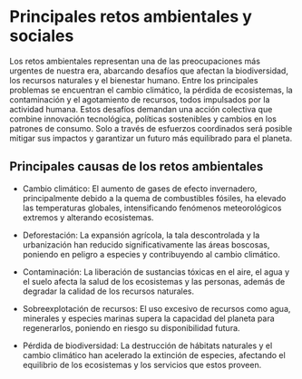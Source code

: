 # Principales retos ambientales y sociales
Los retos ambientales representan una de las preocupaciones más urgentes de nuestra era, abarcando desafíos que afectan la biodiversidad, los recursos naturales y el bienestar humano. Entre los principales problemas se encuentran el cambio climático, la pérdida de ecosistemas, la contaminación y el agotamiento de recursos, todos impulsados por la actividad humana. Estos desafíos demandan una acción colectiva que combine innovación tecnológica, políticas sostenibles y cambios en los patrones de consumo. Solo a través de esfuerzos coordinados será posible mitigar sus impactos y garantizar un futuro más equilibrado para el planeta.

## Principales causas de los retos ambientales
* Cambio climático:
El aumento de gases de efecto invernadero, principalmente debido a la quema de combustibles fósiles, ha elevado las temperaturas globales, intensificando fenómenos meteorológicos extremos y alterando ecosistemas.

* Deforestación:
La expansión agrícola, la tala descontrolada y la urbanización han reducido significativamente las áreas boscosas, poniendo en peligro a especies y contribuyendo al cambio climático.

* Contaminación:
La liberación de sustancias tóxicas en el aire, el agua y el suelo afecta la salud de los ecosistemas y las personas, además de degradar la calidad de los recursos naturales.

* Sobreexplotación de recursos:
El uso excesivo de recursos como agua, minerales y especies marinas supera la capacidad del planeta para regenerarlos, poniendo en riesgo su disponibilidad futura.

* Pérdida de biodiversidad:
La destrucción de hábitats naturales y el cambio climático han acelerado la extinción de especies, afectando el equilibrio de los ecosistemas y los servicios que estos proveen.
